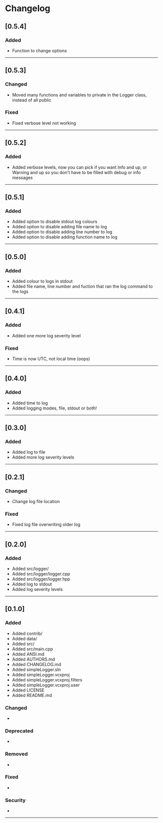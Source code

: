 # Changelog

## [0.5.4]

### Added
* Function to change options

-------------------------------------------------------------------------------------------------------------

## [0.5.3]

### Changed
* Moved many functions and variables to private in the Logger class, instead of all public

### Fixed
* Fixed verbose level not working

-------------------------------------------------------------------------------------------------------------

## [0.5.2]

### Added
* Added verbose levels, now you can pick if you want Info and up, or Warning and up so you don't have to be filled with debug or info messages

-------------------------------------------------------------------------------------------------------------

## [0.5.1]

### Added
* Added option to disable stdout log colours
* Added option to disable adding file name to log
* Added option to disable adding line number to log
* Added option to disable adding function name to log

-------------------------------------------------------------------------------------------------------------

## [0.5.0]

### Added
* Added colour to logs in stdout
* Added file name, line number and fuction that ran the log command to the logs

-------------------------------------------------------------------------------------------------------------

## [0.4.1]

### Added
* Added one more log severity level

### Fixed
* Time is now UTC, not local time (oops)

-------------------------------------------------------------------------------------------------------------

## [0.4.0]

### Added
* Added time to log
* Added logging modes, file, stdout or both!

-------------------------------------------------------------------------------------------------------------

## [0.3.0]

### Added
* Added log to file
* Added more log severity levels

-------------------------------------------------------------------------------------------------------------

## [0.2.1]

### Changed
* Change log file location

### Fixed
* Fixed log file overwriting older log

-------------------------------------------------------------------------------------------------------------

## [0.2.0]

### Added
* Added src/logger/
* Added src/logger/logger.cpp
* Added src/logger/logger.hpp
* Added log to stdout
* Added log severity levels

-------------------------------------------------------------------------------------------------------------

## [0.1.0]

### Added
* Added contrib/
* Added data/
* Added src/
* Added src/main.cpp
* Added ANSI.md
* Added AUTHORS.md
* Added CHANGELOG.md
* Added simpleLogger.sln
* Added simpleLogger.vcxproj
* Added simpleLogger.vcxproj.filters
* Added simpleLogger.vcxproj.user
* Added LICENSE
* Added README.md

### Changed
*

### Deprecated
*

### Removed
*

### Fixed
*

### Security
*

-------------------------------------------------------------------------------------------------------------